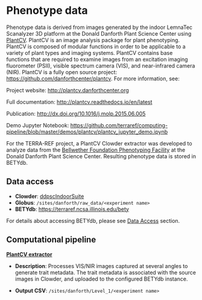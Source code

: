 # Phenotype data

Phenotype data is derived from images generated by the indoor LemnaTec Scanalyzer 3D platform at the Donald Danforth Plant Science Center using [PlantCV](http://plantcv.danforthcenter.org).  PlantCV is an image analysis package for plant phenotyping. PlantCV is composed of modular functions in order to be applicable to a variety of plant types and imaging systems. PlantCV contains base functions that are required to examine images from an excitation imaging fluorometer \(PSII\), visible spectrum camera \(VIS\), and near-infrared camera \(NIR\). PlantCV is a fully open source project: [https:\/\/github.com\/danforthcenter\/plantcv](https://github.com/danforthcenter/plantcv). For more information, see:

Project website: [http:\/\/plantcv.danforthcenter.org](http://plantcv.danforthcenter.org)

Full documentation: [http:\/\/plantcv.readthedocs.io\/en\/latest](http://plantcv.readthedocs.io/en/latest/)

Publication: [http:\/\/dx.doi.org\/10.1016\/j.molp.2015.06.005](http://dx.doi.org/10.1016/j.molp.2015.06.005)

Demo Jupyter Notebook: [https:\/\/github.com\/terraref\/computing-pipeline\/blob\/master\/demos\/plantcv\/plantcv\_jupyter\_demo.ipynb](https://github.com/terraref/computing-pipeline/blob/master/demos/plantcv/plantcv_jupyter_demo.ipynb)

For the TERRA-REF project, a PlantCV Clowder extractor was developed to analyze data from the [Bellwether Foundation Phenotyping Facility](http://www.danforthcenter.org/scientists-research/core-technologies/phenotyping) at the Donald Danforth Plant Science Center. Resulting phenotype data is stored in BETYdb.

## **Data access**

* **Clowder**: [ddpscIndoorSuite](https://terraref.ncsa.illinois.edu/clowder/collection/5801db174f0c4d7a6b209f77)
* **Globus**: `/sites/danforth/raw_data/<experiment name>`
* **BETYdb**: [https:\/\/terraref.ncsa.illinois.edu\/bety](https://terraref.ncsa.illinois.edu/bety)

For details about accessing BETYdb, please see [Data Access](../user/how-to-access-data.md) section.

## Computational pipeline

[**PlantCV extractor**](https://github.com/terraref/extractors-lemnatec-indoor)

* **Description**: Processes VIS\/NIR images captured at several angles to generate trait metadata. The trait metadata is associated with the source images in Clowder, and uploaded to the configured BETYdb instance.

* **Output CSV**: `/sites/danforth/Level_1/<experiment name>`


